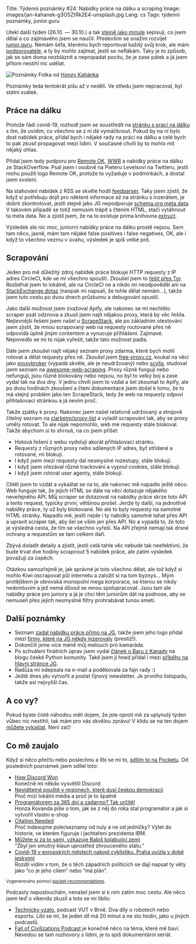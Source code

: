 Title: Týdenní poznámky #24: Nabídky práce na dálku a scraping
Image: images/jan-kahanek-g3O5ZtRk2E4-unsplash.jpg
Lang: cs
Tags: týdenní poznámky, junior.guru


Utekl další týden (26.10. — 30.10.) a tak [stejně jako minule]({filename}2020-10-23_tydenni-poznamky-23-pribeh-na-blog-melouch-e-maily.md) sepisuji, co jsem dělal a co zajímavého jsem se naučil. Především se snažím rozvíjet [junior.guru](https://junior.guru/). Nemám šéfa, kterému bych reportoval každý svůj krok, ale mám [podporovatele](https://junior.guru/donate/), a ty by mohlo zajímat, jestli se neflákám. Taky je to způsob, jak se sám doma nezbláznit a nepropadat pocitu, že je zase pátek a já jsem přitom nestihl nic udělat.

![Poznámky]({static}/images/jan-kahanek-g3O5ZtRk2E4-unsplash.jpg)
Fotka od [Honzy Kahánka](https://unsplash.com/@honza_kahanek)

Poznámky teda tentokrát píšu až v neděli. Ve středu jsem nepracoval, byl státní svátek.


## Práce na dálku

Protože řádí covid-19, rozhodl jsem se soustředit na [stránku s prací na dálku](https://junior.guru/jobs/remote/) s tím, že uvidím, co všechno se z ní dá vymáčknout. Pokud by na ní bylo dost nabídek práce, přidal bych i nějaké rady na práci na dálku a celé bych to pak zkusil propagovat mezi lidmi. V současné chvíli by to mohlo mít nějaký ohlas.

Přidal jsem tedy podporu pro [Remote OK](https://remoteok.io/), [WWR](https://weworkremotely.com/) a nabídky práce na dálku ze StackOverflow. Psal jsem i osobně na Pieteru Levelsovi na Twitteru, jestli mohu použít logo Remote OK, protože to vyžaduje v podmínkách, a dostal jsem svolení.

Na stahování nabídek z RSS se skvěle hodil [feedparser](https://github.com/kurtmckee/feedparser). Taky jsem zjistil, že když si potřebuju dojít pro některé informace až na stránku s inzerátem, je dobré zkontrolovat, jestli stejně jako JG nepodporuje [schema.org meta data](https://schema.org/JobPosting). V takovém případě se totiž nemusím trápit s čtením HTML, stačí vytáhnout ta meta data. No a zjistil jsem, že na to existuje prima knihovna [extruct](https://github.com/scrapinghub/extruct/).

Výsledek ale nic moc, juniorní nabídky práce na dálku prostě nejsou. Sem tam něco, jasně, mám tam nějaké false positives i false negatives, OK, ale i když to všechno vezmu v úvahu, výsledek je spíš velké prd.


## Scrapování

Jeden pro mě důležitý zdroj nabídek práce blokuje HTTP requesty z IP adres CircleCI, kde se mi všechno spouští. Zkoušel jsem to [řešit přes Tor](https://www.khalidalnajjar.com/stealthy-crawling-using-scrapy-tor-and-privoxy/). Rozběhal jsem to lokálně, ale na CircleCI ne a nikdo mi neodpověděl ani na [StackExchange dotaz](https://tor.stackexchange.com/questions/21677/signal-response-contained-unrecognized-status-code-514) (naopak mi napsali, že tohle dělat nemám…), takže jsem tuto cestu po dvou dnech průzkumu a debugování opustil.

Jako další možnost jsem zvažoval Apify, ale nakonec se mi nechtělo scraper psát odznova a zkusil jsem najít nějakou proxy, která by věc řešila. Nejlevnější řešení jsem našel u [ScrapeStack](https://scrapestack.com/), ale po základním otestování jsem zjistil, že mnou scrapovaný web na requesty routované přes ně odpovídá úplně jiným contentem a vynucuje přihlášení. Zajímavé. Nepovedlo se mi to nijak vyřešit, takže tato možnost padla.

Dále jsem zkoušel najít nějaký seznam proxy zdarma, které bych mohl rotovat a dělat requesty přes ně. Zkoušel jsem [free-proxy.cz](http://free-proxy.cz), koukal na věci jako [proxybroker](https://proxybroker.readthedocs.io/en/latest/) (vypadá skvěle, ale je neudržovaný) nebo [scylla](https://github.com/imWildCat/scylla), studoval jsem seznam na [awesome-web-scraping](https://github.com/lorien/awesome-web-scraping/blob/master/python.md). Proxy různě fungují nebo nefungují, jsou různě blokovány nebo nejsou, no byl to velký boj a zase vydal tak na dva dny. V jednu chvíli jsem to vzdal a šel zkoumat to Apify, ale po dvou hodinách zkoušení a čtení dokumentace jsem došel k tomu, že to má stejný problém jako ten ScrapeStack, tedy že web na requesty odpoví přihlašovací stránkou a já nevím proč.

Takže zpátky k proxy. Nakonec jsem našel relativně udržovaný a strojově čitelný seznam na [clarketm/proxy-list](https://github.com/clarketm/proxy-list) a vyladil scrapování tak, aby se proxy uměly rotovat. To ale nijak nepomohlo, web mé requesty stále blokoval. Takže abychom si to shrnuli, na co jsem přišel:

- Hotová řešení z webu vydolují akorát přihlašovací stránku.
- Requesty z různých proxy nebo sdílených IP adres, byť střídané a rotované, mi blokují.
- I když jsem mezi requesty dal nesmyslné rozestupy, stále blokují.
- I když jsem ořezával různé trackování a vypnul cookies, stále blokují.
- I když jsem rotoval user agenty, stále blokují.

Chtěl jsem to vzdát a vykašlat se na to, ale nakonec mě napadlo ještě něco. Web funguje tak, že jejich HTML se dále na věci dotazuje nějakého neveřejného API. Můj scraper se dotazoval na nabídky práce skrze toto API a tento request, typicky první, většinou prošel. Jenže ty další, na jednotlivé nabídky práce, ty už byly blokované. No ale to byly requesty na samotné HTML stránky. Napadlo mě, jestli nejde i ty nabídky samotné tahat přes API a upravit scraper tak, aby šel se vším jen přes API. No a vypadá to, že toto je výsledná cesta, že tím se všechno vyřeší. Na API zřejmě nemají tak drsné ochrany a requestům se tam celkem daří.

Zbývá doladit detaily a zjistit, jestli celá tahle věc nebude tak neefektivní, že bude trvat dve hodiny scrapnout 5 nabídek práce, ale zatím výsledek považuji za úspěch.

Otázkou samozřejmě je, jak správné je toto všechno dělat, ale tož když si mohlo Kiwi oscrapovat půl internetu a založit si na tom byznys… Mým protějškem je obrovská monopolní mega korporace, se kterou se nikdy nedomluvím a jež nemá důvod se mnou spolupracovat. Jsou tam ale nabídky práce pro juniory a já je chci těm juniorům dát na podnose, aby se nemuseli přes jejich nesmyslné filtry prohrabávat tunou smetí.


## Další poznámky

- Seznam [zadal nabídku práce přímo na JG](https://junior.guru/jobs/2c67d25adbae2c784a01bf97c8631963605086c5fbc9f055257f84b8/), takže jsem jeho logo přidal mezi [firmy, které na JG někdy inzerovaly](https://junior.guru/jobs/) (prestiž!).
- Dokončili jsme více méně můj melouch pro kamaráda.
- Po schválení finálních úprav jsem vydal [článek o Baru z Kanady](https://blog.python.cz/pyladies-to-zacalo-kanadou-to-neskoncilo) na blogu české Python komunity. Také jsem ji hned přidal i mezi [příběhy na hlavní stránce JG](https://junior.guru/#stories).
- Radůza mi odepsala na e-mail a poděkovala za fajn rady :)
- Ještě dnes jdu vytvořit a poslat říjnový newsletter. Je prvního listopadu, takže asi nejvyšší čas.


## A co vy?

Pokud byste čistě náhodou měli dojem, že jste oproti mě za uplynulý týden vůbec nic nestihli, tak mám pro vás skvělou zprávu! V klidu se na ten dojem [můžete vykašlat]({filename}2020-06-04_neni-to-zavod.md). Není zač!


## Co mě zaujalo

Když si něco přečtu nebo poslechnu a líbí se mi to, [sdílím to na Pocketu](https://getpocket.com/@honzajavorek). Od posledních poznámek jsem sdílel toto:

- [How Discord Won](https://t.co/DCnxXVAu7w?ssr=true)<br>Konečně mi někdo vysvětlil Discord
- [Neviditelné pouště v regionech, které dusí českou demokracii](https://t.co/gDl3evswYO?ssr=true)<br>Proč mizí lokální média a proč je to špatně
- [Programátorem za 365 dní a zadarmo? Tak určitě!](https://blog.python.cz/programatorem-za-365-dni-a-zadarmo-tak-urcite)<br>Honza Kovanda píše o tom, jak se z něj do roka stal programátor a jak si vytvořil vlastní e-shop
- [Citation Needed](http://exple.tive.org/blarg/2013/10/22/citation-needed/)<br>Proč indexujme pole/seznamy od nuly a ne od jedničky? Výlet do historie, ve kterém figuruje i jachtaření prezidenta IBM.
- [Můžete si za to sami, vzkazuje Babiš kolabující zemi](https://a2larm.cz/2020/10/muzete-si-za-to-sami-vzkazuje-babis-kolabujici-zemi/)<br>“Zbyl jen smutný klaun uprostřed zhrouceného státu.”
- [Covid-19 v evropských městech nakopl cyklistiku. Praha uvízla v době jeskynní](https://t.co/O5hqX7hdWk?ssr=true)<br>Rozdíl vidím v tom, že o těch západních politicích se dají napsat ty věty jako “co je jeho cílem” nebo “má plán”.

<small>Vygenerováno pomocí <a href="https://pypi.org/project/pocket-recommendations/">pocket-recommendations</a>.</small>

Podcasty neposlouchám, nenašel jsem si k nim zatím moc cestu. Ale něco jsem teď o víkendu zkusil a toto se mi líbilo:

- [Technicky vzato](https://www.vutbr.cz/podcast), podcast VUT v Brně. Dva díly o robotech nebo esportu. Líbí se mi, že jeden díl má 20 minut a ne sto hodin, jako u jiných podcastů.
- [Fall of Civilizations Podcast](https://fallofcivilizationspodcast.com/) je konečně něco na téma, které mě baví. Nevedou se tam rozhovory s lidmi, je to spíš dokumentární seriál.
